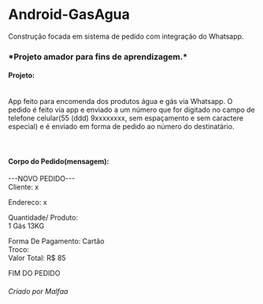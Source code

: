 # Android-GasAgua
Construção focada em sistema de pedido com integração do Whatsapp.

<h3>*Projeto amador para fins de aprendizagem.*</h3>

<h4>Projeto:</h4></br>
App feito para encomenda dos produtos água e gás via Whatsapp. O pedido é feito via app e enviado a um número que for digitado no 
campo de telefone celular(55 (ddd) 9xxxxxxxx, sem espaçamento e sem caractere especial) e é enviado em forma de pedido ao número do destinatário.

</br>
</br>
</br>
<h4>Corpo do Pedido(mensagem):</h4>

---NOVO PEDIDO--- </br>
Cliente: x

Endereco: x

Quantidade/ Produto: </br>
1 Gás 13KG 

Forma De Pagamento: Cartão</br>
Troco:  
Valor Total: R$ 85

  
 FIM DO PEDIDO

<h6>Criado por Malfaa</h6>
